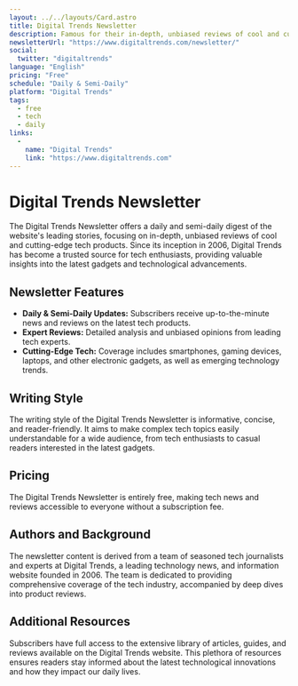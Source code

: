 ```yaml
---
layout: ../../layouts/Card.astro
title: Digital Trends Newsletter
description: Famous for their in-depth, unbiased reviews of cool and cutting-edge tech products.
newsletterUrl: "https://www.digitaltrends.com/newsletter/"
social:
  twitter: "digitaltrends"
language: "English"
pricing: "Free"
schedule: "Daily & Semi-Daily"
platform: "Digital Trends" 
tags:
  - free
  - tech
  - daily
links:
  -
    name: "Digital Trends"
    link: "https://www.digitaltrends.com"
---
```

# Digital Trends Newsletter
The Digital Trends Newsletter offers a daily and semi-daily digest of the website's leading stories, focusing on in-depth, unbiased reviews of cool and cutting-edge tech products. Since its inception in 2006, Digital Trends has become a trusted source for tech enthusiasts, providing valuable insights into the latest gadgets and technological advancements.

## Newsletter Features
- **Daily & Semi-Daily Updates:** Subscribers receive up-to-the-minute news and reviews on the latest tech products.
- **Expert Reviews:** Detailed analysis and unbiased opinions from leading tech experts.
- **Cutting-Edge Tech:** Coverage includes smartphones, gaming devices, laptops, and other electronic gadgets, as well as emerging technology trends.

## Writing Style
The writing style of the Digital Trends Newsletter is informative, concise, and reader-friendly. It aims to make complex tech topics easily understandable for a wide audience, from tech enthusiasts to casual readers interested in the latest gadgets.

## Pricing
The Digital Trends Newsletter is entirely free, making tech news and reviews accessible to everyone without a subscription fee.

## Authors and Background
The newsletter content is derived from a team of seasoned tech journalists and experts at Digital Trends, a leading technology news, and information website founded in 2006. The team is dedicated to providing comprehensive coverage of the tech industry, accompanied by deep dives into product reviews.

## Additional Resources
Subscribers have full access to the extensive library of articles, guides, and reviews available on the Digital Trends website. This plethora of resources ensures readers stay informed about the latest technological innovations and how they impact our daily lives.
